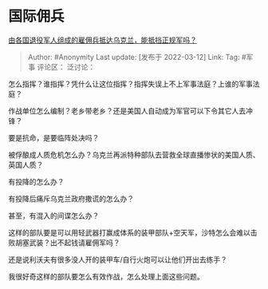 # 国际佣兵
[由各国退役军人组成的雇佣兵抵达乌克兰，能抵挡正规军吗？](https://www.zhihu.com/question/520042989/answer/2385250518)

> Author: #Anonymity
> Last update: [发布于 2022-03-12]
> Link:
> Tag: #军事
> 评论区：
> 泛讨论：

怎么指挥？谁指挥？凭什么让这位指挥？指挥失误上不上军事法庭？上谁的军事法庭？

作战单位怎么编制？老乡带老乡？还是美国人自动成为军官可以下令其它人去冲锋？

要是抗命，是要临阵处决吗？

被俘酿成人质危机怎么办？乌克兰再派特种部队去营救全球直播惨状的美国人质、英国人质？

有投降的怎么办？

有投降后痛斥乌克兰政府撒谎的怎么办？

甚至，有混入的间谍怎么办？

这样的部队要是可以用轻武器打赢成体系的装甲部队+空天军，沙特怎么会难以击败胡塞武装？出不起钱请雇佣军吗？

还是说利沃夫有很多没人开的装甲车/自行火炮可以让他们开出去练手？

我很好奇这样的部队要怎么有效作战，怎么处理上面这些问题。
